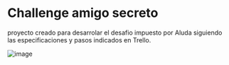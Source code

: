 # Challenge amigo secreto
proyecto creado para desarrolar el desafio impuesto por Aluda siguiendo las especificaciones y pasos indicados en Trello.

![image](https://github.com/user-attachments/assets/819075c7-2ea6-49cf-8a76-99a36c745f78)
